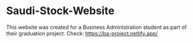 # Saudi-Stock-Website
This website was created for a Business Administration student as part of their graduation project.
Check: https://ba-project.netlify.app/
